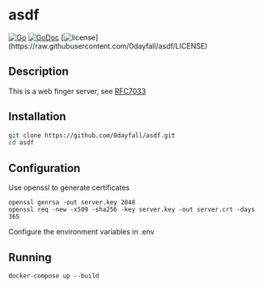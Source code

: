 # asdf

[![Go](https://github.com/0dayfall/asdf/actions/workflows/go.yml/badge.svg)](https://github.com/0dayfall/asdf/actions/workflows/go.yml)
[![GoDoc](https://godoc.org/github.com/0dayfall/asdf?status.png)](https://godoc.org/github.com/0dayfall/asdf)
[![license](http://img.shields.io/badge/license-GNU3-red.svg?)](https://raw.githubusercontent.com/0dayfall/asdf/LICENSE)

## Description

This is a web finger server, see [RFC7033](https://datatracker.ietf.org/doc/html/rfc7033)

## Installation

```bash
git clone https://github.com/0dayfall/asdf.git
cd asdf
```

## Configuration

Use openssl to generate certificates
```
openssl genrsa -out server.key 2048
openssl req -new -x509 -sha256 -key server.key -out server.crt -days 365
```
Configure the environment variables in .env

## Running
```
docker-compose up --build
```
